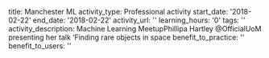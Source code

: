 title: Manchester ML
activity_type: Professional activity
start_date: '2018-02-22'
end_date: '2018-02-22'
activity_url: ''
learning_hours: '0'
tags: ''
activity_description: Machine Learning MeetupPhillipa Hartley @OfficialUoM presenting
  her talk ‘Finding rare objects in space
benefit_to_practice: ''
benefit_to_users: ''
